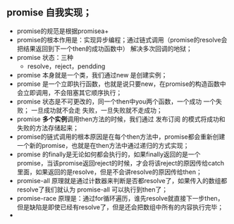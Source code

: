 ## promise 自我实现；
- promise的规范是根据promisea+
- promise的根本作用是：实现异步编程；通过链式调用（promise的resolve会把结果返回到下一个then的成功函数中） 解决多次回调的地狱；
- promise 状态：三种
  - resolve，reject，pendding
- promise 本身就是一个类，我们通过new 是创建实例；
- promise 是一个立即执行函数，也就是说只要new，在promise的构造函数中会立即调用，不会阻塞其它顺序执行；
- promise 状态是不可更改的，同一个then中you两个函数，一个成功 一个失败；   一旦成功就不会走 失败，一旦失败就不走成功；
- promise **多个实例**调用then方法的时候，我们通过 发布订阅 的模式将成功和失败的方法存储起来；
- promise的链式调用的根本原因是在每个then方法中，promise都会重新创建一个新的promise，也就是在then方法中通过递归的方式实现；
- promise 的finally是无论如何都会执行的，如果finally返回的是一个promise，当该promise返回reject的时候，才会将该reject的原因传给catch里面，如果返回的是resolve，但是不会讲resolve的原因传给then；
- promise-all 原理就是通过计数器来判断是否都resolve了，如果传入的数组都resolve了我们就认为 promise-all 可以执行到then了；
- promise-race 原理是：通过for循环遍历，谁先resolve就直接下一步then，但是缺陷是即使已经有resolve了，但是还会把数组中所有的内容执行完毕；
- 